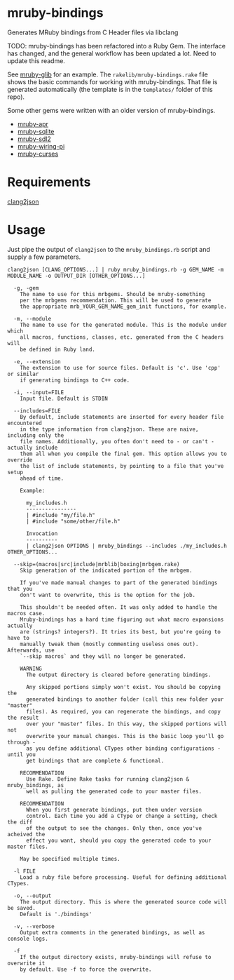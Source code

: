 # mruby-bindings
Generates MRuby bindings from C Header files via libclang

TODO: mruby-bindings has been refactored into a Ruby Gem. The interface
has changed, and the general workflow has been updated a lot. Need to update
this readme.

See [mruby-glib](https://github.com/jbreeden/mruby-glib) for an example. The `rakelib/mruby-bindings.rake` file shows the basic commands for working with mruby-bindings. That file is generated automatically (the template is in the `templates/` folder of this repo). 

Some other gems were written with an older version of mruby-bindings.
 - [mruby-apr](https://github.com/jbreeden/mruby-apr)
 - [mruby-sqlite](https://github.com/jbreeden/mruby-sqlite)
 - [mruby-sdl2](https://github.com/jbreeden/mruby-sdl2)
 - [mruby-wiring-pi](https://github.com/jbreeden/mruby-wiring-pi)
 - [mruby-curses](https://github.com/jbreeden/mruby-curses)

# Requirements
[clang2json](https://github.com/jbreeden/clang2json)

# Usage

Just pipe the output of `clang2json` to the `mruby_bindings.rb` script and supply a few parameters.

```
clang2json [CLANG_OPTIONS...] | ruby mruby_bindings.rb -g GEM_NAME -m MODULE_NAME -o OUTPUT_DIR [OTHER_OPTIONS...]

  -g, -gem
    The name to use for this mrbgems. Should be mruby-something
    per the mrbgems recommendation. This will be used to generate
    the appropriate mrb_YOUR_GEM_NAME_gem_init functions, for example.

  -m, --module
    The name to use for the generated module. This is the module under which
    all macros, functions, classes, etc. generated from the C headers will
    be defined in Ruby land.
    
  -e, --extension
    The extension to use for source files. Default is 'c'. Use 'cpp' or similar
    if generating bindings to C++ code.
      
  -i, --input=FILE
    Input file. Default is STDIN
    
  --includes=FILE
    By default, include statements are inserted for every header file encountered
    in the type information from clang2json. These are naive, including only the
    file names. Additionally, you often don't need to - or can't - actually include
    them all when you compile the final gem. This option allows you to override
    the list of include statements, by pointing to a file that you've setup
    ahead of time.
    
    Example:
    
      my_includes.h
      ----------------
      | #include "my/file.h"
      | #include "some/other/file.h"
      
      Invocation
      ----------
      | clang2json OPTIONS | mruby_bindings --includes ./my_includes.h OTHER_OPTIONS...
      
  --skip=(macros|src|include|mrblib|boxing|mrbgem.rake)
    Skip generation of the indicated portion of the mrbgem.
    
    If you've made manual changes to part of the generated bindings that you 
    don't want to overwrite, this is the option for the job.
    
    This shouldn't be needed often. It was only added to handle the macros case.
    Mruby-bindings has a hard time figuring out what macro expansions actually
    are (strings? integers?). It tries its best, but you're going to have to
    manually tweak them (mostly commenting useless ones out). Afterwards, use
    `--skip macros` and they will no longer be generated.
    
    WARNING
      The output directory is cleared before generating bindings.
      
      Any skipped portions simply won't exist. You should be copying the
      generated bindings to another folder (call this new folder your "master"
      files). As required, you can regenerate the bindings, and copy the result
      over your "master" files. In this way, the skipped portions will not
      overwrite your manual changes. This is the basic loop you'll go through -
      as you define additional CTypes other binding configurations - until you
      get bindings that are complete & functional.
    
    RECOMMENDATION
      Use Rake. Define Rake tasks for running clang2json & mruby_bindings, as 
      well as pulling the generated code to your master files.
    
    RECOMMENDATION
      When you first generate bindings, put them under version
      control. Each time you add a CType or change a setting, check the diff
      of the output to see the changes. Only then, once you've acheived the 
      effect you want, should you copy the generated code to your master files.
    
    May be specified multiple times.
    
  -l FILE
    Load a ruby file before processing. Useful for defining additional CTypes.

  -o, --output
    The output directory. This is where the generated source code will be saved.
    Default is './bindings'
  
  -v, --verbose
    Output extra comments in the generated bindings, as well as console logs.

  -f
    If the output directory exists, mruby-bindings will refuse to overwrite it
    by default. Use -f to force the overwrite.
```
